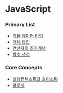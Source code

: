 # JavaScript
### Primary List
- [기본 데이터 타입](/기본데이터타입.md)
- [객체 타입](/객체타입.md)
- [연산자외 추가개념](/연산자외추가개념.md)
- [함수 생성](/함수생성.md)

### Core Concepts
- [실행컨텍스트와 호이스팅](/자바스크립트%20핵심%20개념%20(실행컨텍스트와%20호이스팅).md)
- [클로저](/자바스크립트%20핵심개념(클로저).md)